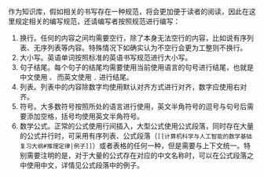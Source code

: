 作为知识库，假如相关的书写存在一种规范，将会更加便于读者的阅读，因此在这里规定相关的编写规范，还请编写者按照规范进行编写：

1. 换行。任何的内容之间均需要空行，除了本身无法空行的内容，比如说有序列表、无序列表等内容。特殊情况下如确实认为不空行会更为工整则不换行。
2. 大小写。英语单词按照标准的英语书写规范进行大小写。
3. 句子结尾。每个句子的结尾均需要使用当前使用语言的句号进行结尾，也就是中文使用 `。` 而英文使用 `.` 进行结尾。
4. 列表。列表中的内容除数字均使用默认对齐方式进行对齐，数字应使用右对齐。
5. 符号。大多数符号按照所处的语言进行使用，英文半角符号的逗号与句号后需要添加空格，括号均使用英文半角符号。
6. 数学公式。正常的公式使用行间插入，大型公式使用公式段落，同时存在大量的公式并行时，可采用有序列表、公式段落（`[[计算机科学与人工智能的数学基础复习大纲#推理定律|例子]]`）或者表格的任何一种，但是需要与上下文统一。特别需要注明的是，对于大量的公式存在对应的中文名称时，可以在公式段落之中使用中文，详情见公式段落中的例子。